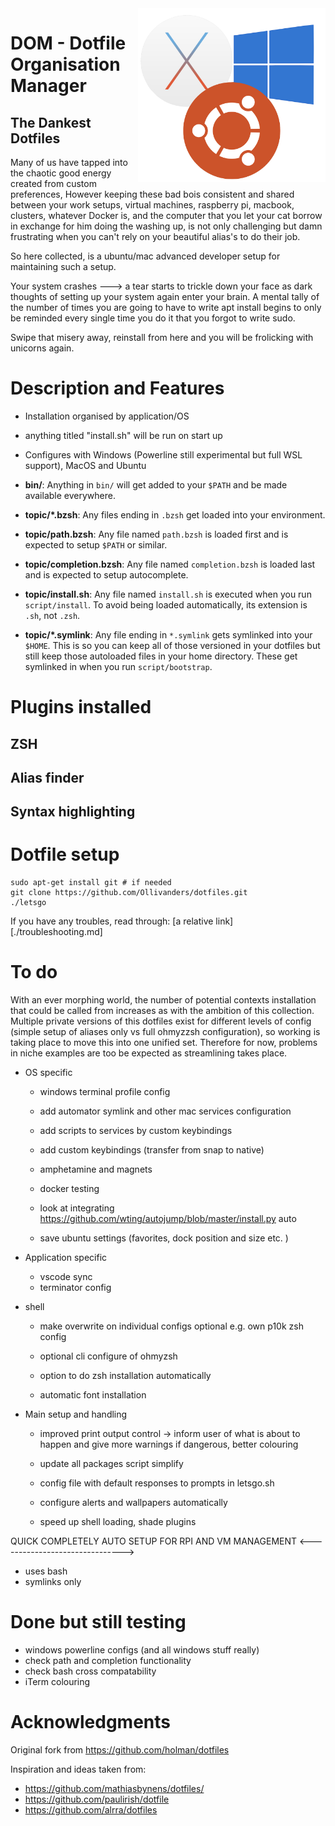 <img src="./docs/images/osSwirl.png" alt="drawing" style="width:300px;float: right"/>

# DOM - Dotfile Organisation Manager
## The Dankest Dotfiles

Many of us have tapped into the chaotic good energy created from custom preferences, However keeping these bad bois consistent and shared between your work setups, virtual machines, raspberry pi, macbook, clusters, whatever Docker is, and the computer that you let your cat borrow in exchange for him doing the washing up, is not only challenging but damn frustrating when you can't rely on your beautiful alias's to do their job. 

So here collected, is a ubuntu/mac advanced developer setup for maintaining such a setup.

Your system crashes ---> a tear starts to trickle down your face as dark thoughts of setting up your system again enter your brain. A mental tally of the number of times you are going to have to write apt install begins to only be reminded every single time you do it that you forgot to write sudo. 

Swipe that misery away, reinstall from here and you will be frolicking with unicorns again.                                                                                           
# Description and Features

- Installation organised by application/OS
- anything titled "install.sh" will be run on start up
- Configures with Windows (Powerline still experimental but full WSL support), MacOS and Ubuntu

- **bin/**: Anything in `bin/` will get added to your `$PATH` and be made
  available everywhere.

- **topic/\*.bzsh**: Any files ending in `.bzsh` get loaded into your
  environment.
- **topic/path.bzsh**: Any file named `path.bzsh` is loaded first and is
  expected to setup `$PATH` or similar.
- **topic/completion.bzsh**: Any file named `completion.bzsh` is loaded
  last and is expected to setup autocomplete.

- **topic/install.sh**: Any file named `install.sh` is executed when you run `script/install`. To avoid being loaded automatically, its extension is `.sh`, not `.zsh`.
- **topic/\*.symlink**: Any file ending in `*.symlink` gets symlinked into
  your `$HOME`. This is so you can keep all of those versioned in your dotfiles
  but still keep those autoloaded files in your home directory. These get
  symlinked in when you run `script/bootstrap`.


# Plugins installed

## ZSH

## Alias finder

## Syntax highlighting 

## 
# Dotfile setup

```
sudo apt-get install git # if needed
git clone https://github.com/Ollivanders/dotfiles.git
./letsgo
```

If you have any troubles, read through: [a relative link][./troubleshooting.md]
# To do

With an ever morphing world, the number of potential contexts installation that could be called from increases as with the ambition of this collection. Multiple private versions of this dotfiles exist for different levels of config (simple setup of aliases only vs full ohmyzzsh configuration), so working is taking place to move this into one unified set. Therefore for now, problems in niche examples are too be expected as streamlining takes place.

- OS specific

  - windows terminal profile config

  - add automator symlink and other mac services configuration
  - add scripts to services by custom keybindings
  - add custom keybindings (transfer from snap to native)
  - amphetamine and magnets
  - docker testing

  - look at integrating https://github.com/wting/autojump/blob/master/install.py auto
  - save ubuntu settings (favorites, dock position and size etc. )

- Application specific

  - vscode sync
  - terminator config

- shell

  - make overwrite on individual configs optional e.g. own p10k zsh config
  - optional cli configure of ohmyzsh

  - option to do zsh installation automatically
  - automatic font installation

- Main setup and handling

  - improved print output control -> inform user of what is about to happen and give more warnings if dangerous, better colouring
  - update all packages script simplify
  - config file with default responses to prompts in letsgo.sh
  - configure alerts and wallpapers automatically

  - speed up shell loading, shade plugins

QUICK COMPLETELY AUTO SETUP FOR RPI AND VM MANAGEMENT <------------------------------->

- uses bash
- symlinks only


# Done but still testing

- windows powerline configs (and all windows stuff really)
- check path and completion functionality
- check bash cross compatability
- iTerm colouring

# Acknowledgments

Original fork from https://github.com/holman/dotfiles

Inspiration and ideas taken from:

- https://github.com/mathiasbynens/dotfiles/
- https://github.com/paulirish/dotfile
- https://github.com/alrra/dotfiles

